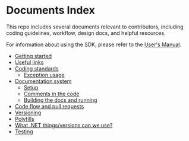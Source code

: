 <!-- Copyright 2021 Yubico AB

Licensed under the Apache License, Version 2.0 (the "License");
you may not use this file except in compliance with the License.
You may obtain a copy of the License at

    http://www.apache.org/licenses/LICENSE-2.0

Unless required by applicable law or agreed to in writing, software
distributed under the License is distributed on an "AS IS" BASIS,
WITHOUT WARRANTIES OR CONDITIONS OF ANY KIND, either express or implied.
See the License for the specific language governing permissions and
limitations under the License. -->

<!-- Copyright (c) .NET Foundation and Contributors
See LICENSE.txt in project root for full license.
source: https://github.com/dotnet/runtime/blob/71f9191846292b61a93de54a18bdcac389d90988/docs/README.md -->

# Documents Index

This repo includes several documents relevant to contributors, including coding guidelines, workflow, design docs,
and helpful resources.

For information about using the SDK, please refer to the [User's Manual](../docs/users-manual/intro.md).

- [Getting started](./getting-started.md)
- [Useful links](./useful-links.md)
- [Coding standards](./coding-guidelines/README.md)
    - [Exception usage](./coding-guidelines/exception-usage.md)
- [Documentation system](./documentation-system/README.md)
    - [Setup](./documentation-system/setup.md)
    - [Comments in the code](./documentation-system/comments-in-code.md)
    - [Building the docs and running](./documentation-system/building-docs-and-running.md)
- [Code flow and pull requests](./code-flow-and-pull-requests.md)
- [Versioning](./versioning.md)
- [Polyfills](./polyfills.md)
- [What .NET things/versions can we use?](./allowed-dotnet-things-and-versions.md)
- [Testing](testing.md)
